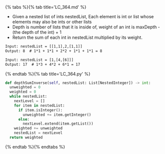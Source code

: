 {% tabs %}{% tab title='LC_364.md' %}

* Given a nested list of ints nestedList, Each element is int or list whose elements may also be ints or other lists
* Depth is number of lists that it is inside of, weight of an int is maxDepth - (the depth of the int) + 1
* Return the sum of each int in nestedList multiplied by its weight.

```txt
Input: nestedList = [[1,1],2,[1,1]]
Output: 8  # 1*1 + 1*1 + 2*2 + 1*1 + 1*1 = 8

Input: nestedList = [1,[4,[6]]]
Output: 17  # 1*3 + 4*2 + 6*1 = 17
```

{% endtab %}{% tab title='LC_364.py' %}

```py
def depthSumInverse(self, nestedList: List[NestedInteger]) -> int:
  unweighted = 0
  weighted = 0
  while nestedList:
    nextLevel = []
    for item in nestedList:
      if item.isInteger():
        unweighted += item.getInteger()
      else:
        nextLevel.extend(item.getList())
    weighted += unweighted
    nestedList = nextLevel
  return weighted
```

{% endtab %}{% endtabs %}
